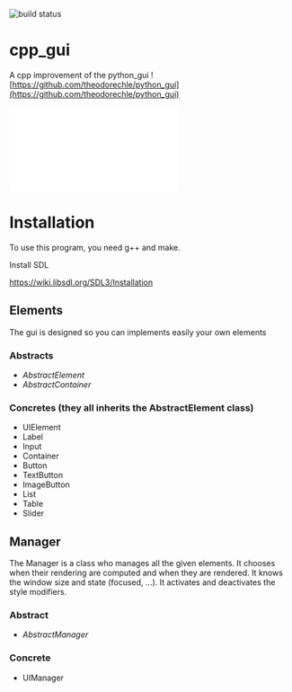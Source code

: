 ![build status](https://github.com/theodorechle/cpp_gui/actions/workflows/c-cpp.yml/badge.svg)

# cpp_gui
A cpp improvement of the python_gui ![https://github.com/theodorechle/python_gui](https://github.com/theodorechle/python_gui)

![Readme for the gui's style](src/style/README.md)

# Installation

To use this program, you need g++ and make.

Install SDL

<a href="https://wiki.libsdl.org/SDL3/Installation">https://wiki.libsdl.org/SDL3/Installation</a>

## Elements
The gui is designed so you can implements easily your own elements

### Abstracts
- <i>AbstractElement</i>
- <i>AbstractContainer</i>

### Concretes (they all inherits the AbstractElement class)
- UIElement
- Label
- Input
- Container
- Button
- TextButton
- ImageButton
- List
- Table
- Slider

## Manager
The Manager is a class who manages all the given elements.
It chooses when their rendering are computed and when they are rendered.
It knows the window size and state (focused, ...).
It activates and deactivates the style modifiers.

### Abstract
- <i>AbstractManager</i>

### Concrete
- UIManager
